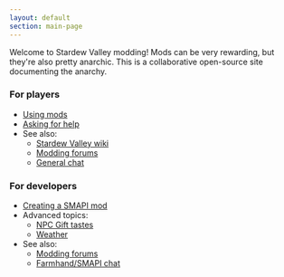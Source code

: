 ```yaml
---
layout: default
section: main-page
---
```


Welcome to Stardew Valley modding! Mods can be very rewarding, but they're also pretty anarchic.
This is a collaborative open-source site documenting the anarchy.

<div class="playerbox">
    <div class="container">
        <h3>For players</h3>
        <ul>
            <li><a href="guides/using-mods">Using mods</a></li>
            <li><a href="guides/asking-for-help">Asking for help</a></li>
            <li>See also:
                <ul>
                    <li><a href="http://stardewvalleywiki.com/">Stardew Valley wiki</a></li>
                    <li><a href="http://community.playstarbound.com/forums/mods.215/">Modding forums</a></li>
                    <li><a href="https://discord.gg/KCJHWhX">General chat</a></li>
                </ul>
            </li>
        </ul>
    </div>
</div>
<div class="devbox">
    <div class="container">
        <h3>For developers</h3>
        <ul>
            <li><a href="guides/creating-a-smapi-mod">Creating a SMAPI mod</a></li>
            <li>Advanced topics:
                <ul>
                    <li><a href="guides/npc-gift-tastes">NPC Gift tastes</a></li>
                    <li><a href="guides/weather">Weather</a></li>
                </ul>
            </li>
            <li>See also:
                <ul>
                    <li><a href="http://community.playstarbound.com/forums/mods.215/">Modding forums</a></li>
                    <li><a href="https://discordapp.com/invite/0t3fh2xhHVc6Vdyx">Farmhand/SMAPI chat</a></li>
                </ul>
            </li>
        </ul>
    </div>
</div>
<br clear="all" />
